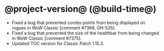 # @project-version@ (@build-time@)

* Fixed a bug that prevented combo points from being displayed on rogues in WoW Classic [comment #7369, GH-535].
* Fixed a bug that prevented the size of the healthbar from being changed in WoW Classic [comment #7375].
* Updated TOC version for Classic Patch 1.15.3.